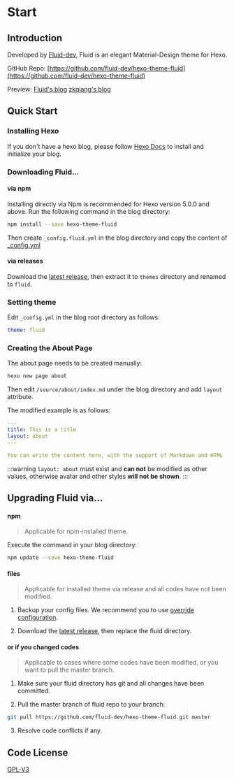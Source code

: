 # Start

<Adsense :data-ad-client=$themeConfig.ads.client :data-ad-slot=$themeConfig.ads.slot is-new-ads-code="yes" class="side-ads"></Adsense>

## Introduction

Developed by [Fluid-dev](https://github.com/fluid-dev), Fluid is an elegant Material-Design theme for Hexo.

GitHub Repo: [https://github.com/fluid-dev/hexo-theme-fluid](https://github.com/fluid-dev/hexo-theme-fluid)

Preview: [Fluid's blog](https://hexo.fluid-dev.com/)    [zkqiang's blog](https://zkqiang.cn)

## Quick Start

### Installing Hexo

If you don't have a hexo blog, please follow [Hexo Docs](https://hexo.io/docs/) to install and initialize your blog.

### Downloading Fluid...

#### via npm

Installing directly via Npm is recommended for Hexo version 5.0.0 and above. Run the following command in the blog directory:

```sh
npm install --save hexo-theme-fluid
```

Then create `_config.fluid.yml` in the blog directory and copy the content of [_config.yml](https://github.com/fluid-dev/hexo-theme-fluid/blob/master/_config.yml)

#### via releases

Download the [latest release](https://github.com/fluid-dev/hexo-theme-fluid/releases), then extract it to `themes` directory and renamed to `fluid`.

### Setting theme

Edit `_config.yml` in the blog root directory as follows:

```yaml
theme: fluid
```

### Creating the About Page

The about page needs to be created manually:

```bash
hexo new page about
```

Then edit `/source/about/index.md` under the blog directory and add `layout` attribute.

The modified example is as follows:

```yaml
---
title: This is a title
layout: about
---

You can write the content here, with the support of Markdown and HTML
```

:::warning
`layout: about` must exist and **can not** be modified as other values, otherwise avatar and other styles **will not be shown**.
:::

## Upgrading Fluid via...

#### npm

> Applicable for npm-installed theme.

Execute the command in your blog directory:

```bash
npm update --save hexo-theme-fluid
```

#### files

> Applicable for installed theme via release and all codes have not been modified.

1. Backup your config files. We recommend you to use [override configuration](/en/guide/#override-configuration).

2. Download the [latest release](https://github.com/fluid-dev/hexo-theme-fluid/releases), then replace the fluid directory.

#### or if you changed codes

> Applicable to cases where some codes have been modified, or you want to pull the master branch.

1. Make sure your fluid directory has git and all changes have been committed.

2. Pull the master branch of fluid repo to your branch:

```bash
git pull https://github.com/fluid-dev/hexo-theme-fluid.git master
```

3. Resolve code conflicts if any.

<InArticleAdsense :data-ad-client=$themeConfig.ads.client :data-ad-slot=$themeConfig.ads.inSlot is-new-ads-code="yes"></InArticleAdsense>

## Code License

[GPL-V3](https://github.com/fluid-dev/hexo-theme-fluid/blob/master/LICENSE)
